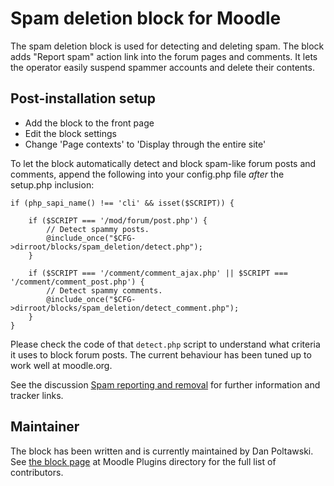 Spam deletion block for Moodle
==============================

The spam deletion block is used for detecting and deleting spam. The block adds "Report spam" action link into the forum pages and
comments. It lets the operator easily suspend spammer accounts and delete their contents.


Post-installation setup
-----------------------

* Add the block to the front page
* Edit the block settings
* Change 'Page contexts' to 'Display through the entire site'

To let the block automatically detect and block spam-like forum posts and comments, append the following into your config.php
file _after_ the setup.php inclusion:

```
if (php_sapi_name() !== 'cli' && isset($SCRIPT)) {

    if ($SCRIPT === '/mod/forum/post.php') {
        // Detect spammy posts.
        @include_once("$CFG->dirroot/blocks/spam_deletion/detect.php");
    }

    if ($SCRIPT === '/comment/comment_ajax.php' || $SCRIPT === '/comment/comment_post.php') {
        // Detect spammy comments.
        @include_once("$CFG->dirroot/blocks/spam_deletion/detect_comment.php");
    }
}
```

Please check the code of that `detect.php` script to understand what criteria it uses to block forum posts. The current behaviour
has been tuned up to work well at moodle.org.

See the discussion [Spam reporting and removal](https://moodle.org/mod/forum/discuss.php?d=218297) for further information and
tracker links.


Maintainer
----------

The block has been written and is currently maintained by Dan Poltawski. See [the block
page](https://moodle.org/plugins/view/block_spam_deletion) at Moodle Plugins directory for the full list of contributors.
